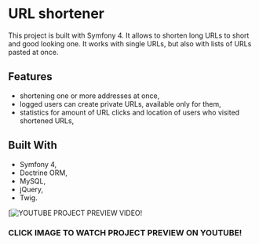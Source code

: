 # URL shortener
This project is built with Symfony 4. It allows to shorten long URLs to short and good looking one. It works with single URLs, but also with lists of URLs pasted at once.

## Features

* shortening one or more addresses at once,
* logged users can create private URLs, available only for them,
* statistics for amount of URL clicks and location of users who visited shortened URLs,
 
## Built With

* Symfony 4,
* Doctrine ORM,
* MySQL,
* jQuery,
* Twig.

[![YOUTUBE PROJECT PREVIEW VIDEO!](https://user-images.githubusercontent.com/20010675/58028491-2107bf00-7b1b-11e9-8b78-8d06a7030ccc.png)
### CLICK IMAGE TO WATCH PROJECT PREVIEW ON YOUTUBE!
